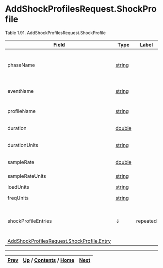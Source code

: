 
# AddShockProfilesRequest.ShockProfile

Table 1.91. AddShockProfilesRequest.ShockProfile

Field| Type| Label| Description  
---|---|---|---  
phaseName| [string](ch01s11.md "gRPC Scalar Value Types")|  | The name of the life cycle phase this event is associated.   
eventName| [string](ch01s11.md "gRPC Scalar Value Types")|  | Name of the shock event.   
profileName| [string](ch01s11.md "gRPC Scalar Value Types")|  | Name of the shock profile.   
duration| [double](ch01s11.md "gRPC Scalar Value Types")|  | Pulse duration.   
durationUnits| [string](ch01s11.md "gRPC Scalar Value Types")|  | Pulse duration unit.   
sampleRate| [double](ch01s11.md "gRPC Scalar Value Types")|  | Sample rate.   
sampleRateUnits| [string](ch01s11.md "gRPC Scalar Value Types")|  | Sample rate unit.   
loadUnits| [string](ch01s11.md "gRPC Scalar Value Types")|  | Load unit.   
freqUnits| [string](ch01s11.md "gRPC Scalar Value Types")|  | Frequency unit.   
shockProfileEntries| ⇓| repeated| Primary shape entry for the shock profile.  
 | [AddShockProfilesRequest.ShockProfile.Entry](ch01s06s04s03.md "AddShockProfilesRequest.ShockProfile.Entry")  
  
  

* * *

[Prev](ch01s06s04.md) | [Up](ch01s06s04.md) / [Contents](index.md) / [Home](../../index.htm)|  [Next](ch01s06s04s03.md)  
---|---|---


